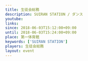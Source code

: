 ```yaml
---
title: 生徒会総務
description: SUIRAN STATION / ダンス
youtube: 
links:
since: 2018-06-03T15:12:00+09:00
until: 2018-06-03T15:24:00+09:00
place: 第一体育館
keywords: ['SUIRAN STATION']
players: 生徒会総務
layout: event
---
```


